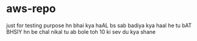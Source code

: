 # aws-repo
just for testing purpose
hn bhai kya haAL
bs sab badiya kya haal he
tu bAT BHSIY
hn be chal nikal tu ab 
bole toh 10 ki sev du kya shane
